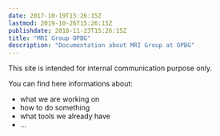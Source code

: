 ```yaml
---
date: 2017-10-19T15:26:15Z
lastmod: 2019-10-26T15:26:15Z
publishdate: 2018-11-23T15:26:15Z
title: "MRI Group OPBG"
description: "Documentation about MRI Group at OPBG"
---
```


This site is intended for internal communication purpose only.

You can find here informations about:

* what we are working on
* how to do something
* what tools we already have
* ...
